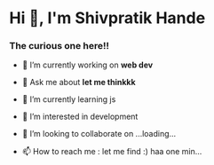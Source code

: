 <h1 align="left">Hi 👋, I'm Shivpratik Hande</h1>
<h3 align="left">The curious one here!!</h3>

- 🔭 I’m currently working on **web dev**

- 💬 Ask me about **let me thinkkk**
  
- 🌱 I’m currently learning js

- 👀 I’m interested in development

- 💞️ I’m looking to collaborate on ...loading...

- 📫 How to reach me : let me find :) haa one min...

